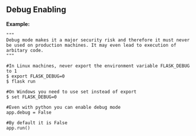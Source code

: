 
Debug Enabling
-------

**Example:**

    """
    Debug mode makes it a major security risk and therefore it must never be used on production machines. It may even lead to execution of arbitary code.
    """

    #In Linux machines, never export the environment variable FLASK_DEBUG to 1
    $ export FLASK_DEBUG=0
    $ flask run

    #On Windows you need to use set instead of export
    $ set FLASK_DEBUG=0

    #Even with python you can enable debug mode
    app.debug = False

    #By default it is False
    app.run()